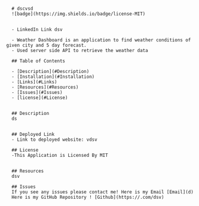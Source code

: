 
      # dscvsd 
      ![badge](https://img.shields.io/badge/license-MIT)


      - LinkedIn Link dsv
      
      - Weather Dashboard is an application to find weather conditions of given city and 5 day forecast.
      - Used server side API to retrieve the weather data
      
      ## Table of Contents
      
      - [Description](#Description)
      - [Installation](#Installation)
      - [Links](#Links)
      - [Resources](#Resources)
      - [Issues](#Issues)
      - [license](#License)
      
      
      ## Description
      ds
      
      
      ## Deployed Link
      - Link to deployed website: vdsv
  
      ## License
      -This Application is Licensed By MIT
     
  
      ## Resources
      dsv
      
      ## Issues
      If you see any issues please contact me! Here is my Email [Email](d)
      Here is my GitHub Repository ! [Github](https://.com/dsv)
      
      